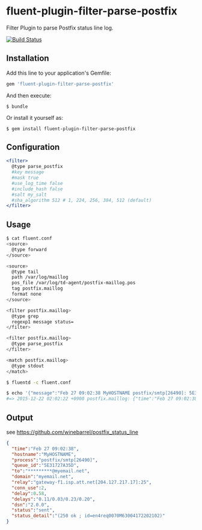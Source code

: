 # fluent-plugin-filter-parse-postfix

Filter Plugin to parse Postfix status line log.

[![Build Status](https://travis-ci.org/winebarrel/fluent-plugin-filter-parse-postfix.svg)](https://travis-ci.org/winebarrel/fluent-plugin-filter-parse-postfix)

## Installation

Add this line to your application's Gemfile:

```ruby
gem 'fluent-plugin-filter-parse-postfix'
```

And then execute:

    $ bundle

Or install it yourself as:

    $ gem install fluent-plugin-filter-parse-postfix

## Configuration

```apache
<filter>
  @type parse_postfix
  #key message
  #mask true
  #use_log_time false
  #include_hash false
  #salt my_salt
  #sha_algorithm 512 # 1, 224, 256, 384, 512 (default)
</filter>
```

## Usage

```sh
$ cat fluent.conf
<source>
  @type forward
</source>

<source>
  @type tail
  path /var/log/maillog
  pos_file /var/log/td-agent/postfix-maillog.pos
  tag postfix.maillog
  format none
</source>

<filter postfix.maillog>
  @type grep
  regexp1 message status=
</filter>

<filter postfix.maillog>
  @type parse_postfix
</filter>

<match postfix.maillog>
  @type stdout
</match>

$ fluentd -c fluent.conf
```

```sh
$ echo '{"message":"Feb 27 09:02:38 MyHOSTNAME postfix/smtp[26490]: 5E31727A35D: to=<bellsouth@myemail.net>, relay=gateway-f1.isp.att.net[204.127.217.17]:25, conn_use=2, delay=0.58, delays=0.11/0.03/0.23/0.20, dsn=2.0.0, status=sent (250 ok ; id=en4req0070M63004172202102)"}' | fluent-cat postfix.maillog
#=> 2015-12-22 02:02:22 +0900 postfix.maillog: {"time":"Feb 27 09:02:38","hostname":"MyHOSTNAME","process":"postfix/smtp[26490]","queue_id":"5E31727A35D","to":"<*********@myemail.net>","domain":"myemail.net","relay":"gateway-f1.isp.att.net[204.127.217.17]:25","conn_use":2,delay":0.58,"delays":"0.11/0.03/0.23/0.20","dsn":"2.0.0","status":"sent","status_detail":"(250 ok ; id=en4req0070M63004172202102)"}
```

## Output

see https://github.com/winebarrel/postfix_status_line

```json
{
  "time":"Feb 27 09:02:38",
  "hostname":"MyHOSTNAME",
  "process":"postfix/smtp[26490]",
  "queue_id":"5E31727A35D",
  "to":"*********@myemail.net",
  "domain":"myemail.net",
  "relay":"gateway-f1.isp.att.net[204.127.217.17]:25",
  "conn_use":2,
  "delay":0.58,
  "delays":"0.11/0.03/0.23/0.20",
  "dsn":"2.0.0",
  "status":"sent",
  "status_detail":"(250 ok ; id=en4req0070M63004172202102)"
}
```
